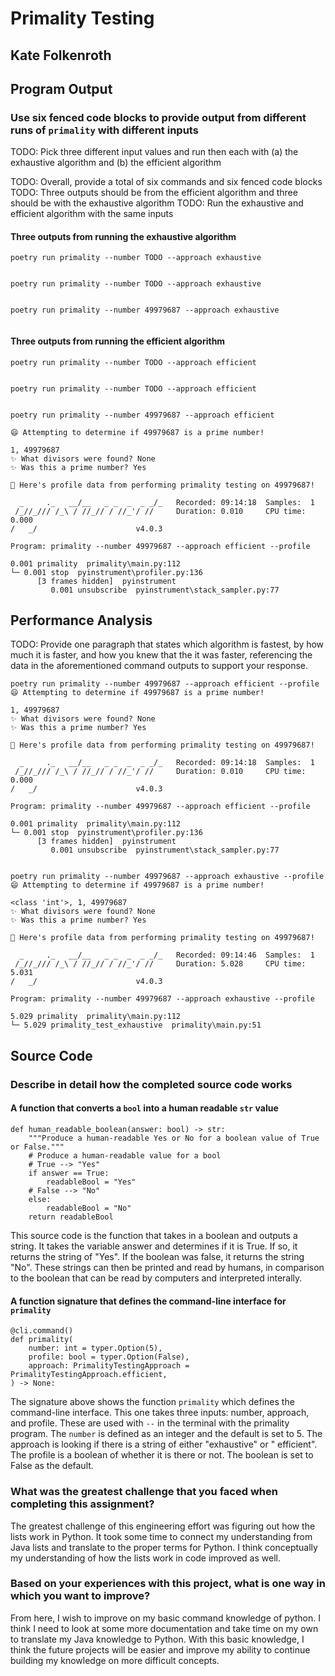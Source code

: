 # Primality Testing

## Kate Folkenroth

## Program Output

### Use six fenced code blocks to provide output from different runs of `primality` with different inputs

TODO: Pick three different input values and run then each with
(a) the exhaustive algorithm
and
(b) the efficient algorithm

TODO: Overall, provide a total of six commands and six fenced code blocks
TODO: Three outputs should be from the efficient algorithm and three should be with the exhaustive algorithm
TODO: Run the exhaustive and efficient algorithm with the same inputs

#### Three outputs from running the exhaustive algorithm
`poetry run primality --number TODO --approach exhaustive`

```
```

`poetry run primality --number TODO --approach exhaustive`

```
```

`poetry run primality --number 49979687 --approach exhaustive`

```

```

#### Three outputs from running the efficient algorithm

`poetry run primality --number TODO --approach efficient`

```
```

`poetry run primality --number TODO --approach efficient`

```

```

`poetry run primality --number 49979687 --approach efficient`

```
😄 Attempting to determine if 49979687 is a prime number!

1, 49979687
✨ What divisors were found? None
✨ Was this a prime number? Yes

🔬 Here's profile data from performing primality testing on 49979687!

  _     ._   __/__   _ _  _  _ _/_   Recorded: 09:14:18  Samples:  1
 /_//_/// /_\ / //_// / //_'/ //     Duration: 0.010     CPU time: 0.000
/   _/                      v4.0.3

Program: primality --number 49979687 --approach efficient --profile

0.001 primality  primality\main.py:112
└─ 0.001 stop  pyinstrument\profiler.py:136
      [3 frames hidden]  pyinstrument
         0.001 unsubscribe  pyinstrument\stack_sampler.py:77
```

## Performance Analysis

TODO: Provide one paragraph that states which algorithm is fastest, by how much
it is faster, and how you knew that the it was faster, referencing the data in
the aforementioned command outputs to support your response.

```
poetry run primality --number 49979687 --approach efficient --profile
😄 Attempting to determine if 49979687 is a prime number!

1, 49979687
✨ What divisors were found? None
✨ Was this a prime number? Yes

🔬 Here's profile data from performing primality testing on 49979687!

  _     ._   __/__   _ _  _  _ _/_   Recorded: 09:14:18  Samples:  1
 /_//_/// /_\ / //_// / //_'/ //     Duration: 0.010     CPU time: 0.000
/   _/                      v4.0.3

Program: primality --number 49979687 --approach efficient --profile

0.001 primality  primality\main.py:112
└─ 0.001 stop  pyinstrument\profiler.py:136
      [3 frames hidden]  pyinstrument
         0.001 unsubscribe  pyinstrument\stack_sampler.py:77


```

```
poetry run primality --number 49979687 --approach exhaustive --profile
😄 Attempting to determine if 49979687 is a prime number!

<class 'int'>, 1, 49979687
✨ What divisors were found? None
✨ Was this a prime number? Yes

🔬 Here's profile data from performing primality testing on 49979687!

  _     ._   __/__   _ _  _  _ _/_   Recorded: 09:14:46  Samples:  1
 /_//_/// /_\ / //_// / //_'/ //     Duration: 5.028     CPU time: 5.031
/   _/                      v4.0.3

Program: primality --number 49979687 --approach exhaustive --profile

5.029 primality  primality\main.py:112
└─ 5.029 primality_test_exhaustive  primality\main.py:51
```
## Source Code

### Describe in detail how the completed source code works

#### A function that converts a `bool` into a human readable `str` value

```
def human_readable_boolean(answer: bool) -> str:
    """Produce a human-readable Yes or No for a boolean value of True or False."""
    # Produce a human-readable value for a bool
    # True --> "Yes"
    if answer == True:
        readableBool = "Yes"
    # False --> "No"
    else:
        readableBool = "No"
    return readableBool
```

This source code is the function that takes in a boolean and outputs a string. It takes the variable answer and determines if it is True. If so, it returns the string of "Yes". If the boolean was false, it returns the string "No". These strings can then be printed and read by humans, in comparison to the boolean that can be read by computers and interpreted interally.

#### A function signature that defines the command-line interface for `primality`

```
@cli.command()
def primality(
    number: int = typer.Option(5),
    profile: bool = typer.Option(False),
    approach: PrimalityTestingApproach = PrimalityTestingApproach.efficient,
) -> None:
```

The signature above shows the function `primality` which defines the command-line interface. This one takes three inputs: number, approach, and profile. These are used with `--` in the terminal with the primality program. The `number` is defined as an integer and the default is set to 5. The approach is looking if there is a string of either "exhaustive" or " efficient". The profile is a boolean of whether it is there or not. The boolean is set to False as the default. 

### What was the greatest challenge that you faced when completing this assignment?

The greatest challenge of this engineering effort was figuring out how the lists work in Python. It took some time to connect my understanding from Java lists and translate to the proper terms for Python. I think conceptually my understanding of how the lists work in code improved as well. 

### Based on your experiences with this project, what is one way in which you want to improve?

From here, I wish to improve on my basic command knowledge of python. I think I need to look at some more documentation and take time on my own to translate my Java knowledge to Python. With this basic knowledge, I think the future projects will be easier and improve my ability to continue building my knowledge on more difficult concepts. 
